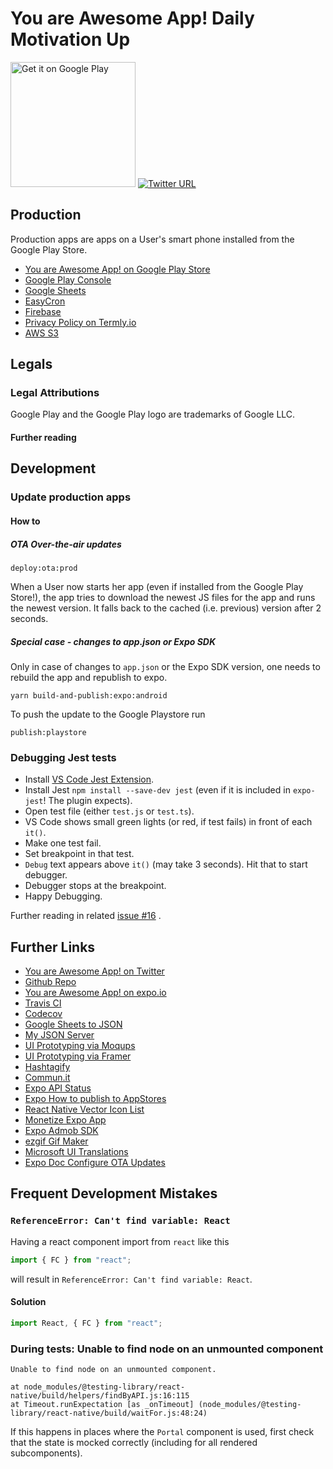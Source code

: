 # You are Awesome App! Daily Motivation Up

<a href='https://play.google.com/store/apps/details?id=eu.kraenz.youareawesomeapp&pcampaignid=pcampaignidMKT-Other-global-all-co-prtnr-py-PartBadge-Mar2515-1'><img alt='Get it on Google Play' src='https://play.google.com/intl/en_us/badges/static/images/badges/en_badge_web_generic.png' width="200"/></a>
[![Twitter URL](https://img.shields.io/twitter/url/https/twitter.com/fold_left.svg?style=social&label=Follow%20%40YouareAwesomeA2)](https://twitter.com/YouareAwesomeA2?ref_src=twsrc%5Etfw)

## Production

Production apps are apps on a User's smart phone installed from the Google Play Store.

- [You are Awesome App! on Google Play Store](https://play.google.com/store/apps/details?id=eu.kraenz.youareawesomeapp)
- [Google Play Console](https://play.google.com/apps/publish/)
- [Google Sheets](https://docs.google.com/spreadsheets/)
- [EasyCron](https://www.easycron.com/user)
- [Firebase](https://console.firebase.google.com/u/0/project/youareawesomeapp-c8835/overview)
- [Privacy Policy on Termly.io](https://app.termly.io/dashboard/website/548360/privacy-policy)
- [AWS S3](https://s3.console.aws.amazon.com/s3/home?region=eu-central-1)

## Legals

### Legal Attributions

Google Play and the Google Play logo are trademarks of Google LLC.

#### Further reading

## Development

### Update production apps

#### How to

##### OTA Over-the-air updates

```shell
deploy:ota:prod
```

When a User now starts her app (even if installed from the Google Play Store!), the app tries to download the newest JS files for the app and runs the newest version. It falls back to the cached (i.e. previous) version after 2 seconds.

##### Special case - changes to app.json or Expo SDK

Only in case of changes to `app.json` or the Expo SDK version, one needs to rebuild the app and republish to expo.

```shell
yarn build-and-publish:expo:android
```

To push the update to the Google Playstore run

```shell
publish:playstore
```

### Debugging Jest tests

- Install [VS Code Jest Extension](https://marketplace.visualstudio.com/items?itemName=Orta.vscode-jest).
- Install Jest `npm install --save-dev jest` (even if it is included in `expo-jest`! The plugin expects).
- Open test file (either `test.js` or `test.ts`).
- VS Code shows small green lights (or red, if test fails) in front of each `it()`.
- Make one test fail.
- Set breakpoint in that test.
- `Debug` text appears above `it()` (may take 3 seconds). Hit that to start debugger.
- Debugger stops at the breakpoint.
- Happy Debugging.

Further reading in related [issue #16](https://github.com/proSingularity/you-are-awesome-app/issues/16#issuecomment-544240073) .

## Further Links

- [You are Awesome App! on Twitter](https://twitter.com/YouareAwesomeA2)
- [Github Repo](https://github.com/proSingularity/you-are-awesome-app)
- [You are Awesome App! on expo.io](https://expo.io/@mirolaos/you-are-awesome-app)
- [Travis CI](https://travis-ci.com/proSingularity/you-are-awesome-app)
- [Codecov](https://codecov.io/gh/proSingularity/you-are-awesome-app)
- [Google Sheets to JSON](http://gsx2json.com/)
- [My JSON Server](https://my-json-server.typicode.com)
- [UI Prototyping via Moqups](https://app.moqups.com/pczu8pWcIi/edit/page/aa9df7b72)
- [UI Prototyping via Framer](https://framer.com/projects/examples)
- [Hashtagify](https://hashtagify.me/hashtag/app)
- [Commun.it](https://commun.it/)
- [Expo API Status](https://status.expo.io/#)
- [Expo How to publish to AppStores](https://docs.expo.io/distribution/uploading-apps/)
- [React Native Vector Icon List](https://oblador.github.io/react-native-vector-icons/)
- [Monetize Expo App](https://medium.com/leckr-react-native-graphql-apollo-tutorials/monetisation-of-your-react-native-app-7c63241c4460)
- [Expo Admob SDK](https://docs.expo.io/versions/latest/sdk/admob/)
- [ezgif Gif Maker](https://ezgif.com/maker)
- [Microsoft UI Translations](https://www.microsoft.com/en-us/language)
- [Expo Doc Configure OTA Updates](https://docs.expo.io/versions/latest/guides/configuring-ota-updates/)

## Frequent Development Mistakes

### `ReferenceError: Can't find variable: React`

Having a react component import from `react` like this

```typescript
import { FC } from "react";
```

will result in `ReferenceError: Can't find variable: React`.

#### Solution

```typescript
import React, { FC } from "react";
```

### During tests: Unable to find node on an unmounted component

```log
Unable to find node on an unmounted component.

at node_modules/@testing-library/react-native/build/helpers/findByAPI.js:16:115
at Timeout.runExpectation [as _onTimeout] (node_modules/@testing-library/react-native/build/waitFor.js:48:24)
```

If this happens in places where the `Portal` component is used, first check that the state is mocked correctly (including for all rendered subcomponents).
